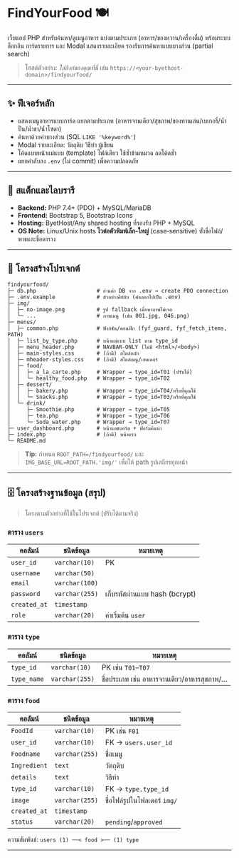 # FindYourFood 🍽️

เว็บแอป PHP สำหรับค้นหา/ดูเมนูอาหาร แบ่งตามประเภท (อาหาร/ของหวาน/เครื่องดื่ม) พร้อมระบบล็อกอิน การ์ดรายการ และ Modal แสดงรายละเอียด รองรับการค้นหาแบบบางส่วน (partial search)

> โฮสต์ตัวอย่าง: _ใส่ลิงก์ของคุณที่นี่_ เช่น `https://<your-byethost-domain>/findyourfood/`

---

## ✨ ฟีเจอร์หลัก

- แสดงเมนูอาหารแบบการ์ด แยกตามประเภท (อาหารจานเดียว/สุขภาพ/ของทานเล่น/เบเกอรี่/น้ำปั่น/น้ำชา/น้ำโซดา)
- ค้นหาด้วยคำบางส่วน (SQL `LIKE '%keyword%'`)
- Modal รายละเอียด: วัตถุดิบ วิธีทำ ผู้เขียน
- โค้ดแบบหน้าแม่แบบ (template) ไฟล์เดียว ใช้ซ้ำข้ามหมวด ลดโค้ดซ้ำ
- แยกค่าลับลง `.env` (ไม่ commit) เพื่อความปลอดภัย

---

## 🧱 สแต็กและไลบรารี

- **Backend:** PHP 7.4+ (PDO) + MySQL/MariaDB
- **Frontend:** Bootstrap 5, Bootstrap Icons
- **Hosting:** ByetHost/Any shared hosting ที่รองรับ PHP + MySQL
- **OS Note:** Linux/Unix hosts **ไวต่อตัวพิมพ์เล็ก-ใหญ่** (case‑sensitive) ทั้งชื่อไฟล์/พาธและชื่อตาราง

---

## 📁 โครงสร้างโปรเจกต์

```
findyourfood/
├─ db.php                   # อ่านค่า DB จาก .env → create PDO connection
├─ .env.example             # ตัวอย่างคีย์ลับ (คัดลอกไปเป็น .env)
├─ img/
│  ├─ no-image.png          # รูป fallback เมื่อหาภาพไม่เจอ
│  └─ ...                   # ภาพเมนู (เช่น 001.jpg, 046.png)
├─ menus/
│  ├─ common.php            # ฟังก์ชัน/คอนฟิก (fyf_guard, fyf_fetch_items, PATH)
│  ├─ list_by_type.php      # หน้าแม่แบบ list ตาม type_id
│  ├─ menu_header.php       # NAVBAR-ONLY (ไม่มี <html>/<body>)
│  ├─ main-styles.css       # (ถ้ามี) สไตล์หลัก
│  ├─ mheader-styles.css    # (ถ้ามี) สไตล์เมนู/เฮดเดอร์
│  ├─ food/
│  │  ├─ a_la_carte.php     # Wrapper → type_id=T01 (ปรับได้)
│  │  └─ healthy_food.php   # Wrapper → type_id=T02
│  ├─ dessert/
│  │  ├─ bakery.php         # Wrapper → type_id=T04/หรือที่คุณใช้
│  │  └─ Snacks.php         # Wrapper → type_id=T03/หรือที่คุณใช้
│  └─ drink/
│     ├─ Smoothie.php       # Wrapper → type_id=T05
│     ├─ tea.php            # Wrapper → type_id=T06
│     └─ Soda_water.php     # Wrapper → type_id=T07
├─ user_dashboard.php       # หน้าแดชบอร์ด + ฟอร์มค้นหา
├─ index.php                # (ถ้ามี) หน้าแรก
└─ README.md
```

> **Tip:** กำหนด `ROOT_PATH=/findyourfood/` และ `IMG_BASE_URL=ROOT_PATH.'img/'` เพื่อให้ path รูปเสถียรทุกหน้า

---

## 🗄️ โครงสร้างฐานข้อมูล (สรุป)

> โครงตามตัวอย่างที่ใช้ในโปรเจกต์ (ปรับได้ตามจริง)

### ตาราง `users`
| คอลัมน์ | ชนิดข้อมูล | หมายเหตุ |
|---|---|---|
| `user_id` | `varchar(10)` | PK |
| `username` | `varchar(50)` |  |
| `email` | `varchar(100)` |  |
| `password` | `varchar(255)` | เก็บรหัสผ่านแบบ hash (bcrypt) |
| `created_at` | `timestamp` |  |
| `role` | `varchar(20)` | ค่าเริ่มต้น `user` |

### ตาราง `type`
| คอลัมน์ | ชนิดข้อมูล | หมายเหตุ |
|---|---|---|
| `type_id` | `varchar(10)` | PK เช่น `T01`–`T07` |
| `type_name` | `varchar(255)` | ชื่อประเภท เช่น อาหารจานเดียว/อาหารสุขภาพ/… |

### ตาราง `food`
| คอลัมน์ | ชนิดข้อมูล | หมายเหตุ |
|---|---|---|
| `FoodId` | `varchar(10)` | PK เช่น `F01` |
| `user_id` | `varchar(10)` | FK → `users.user_id` |
| `Foodname` | `varchar(255)` | ชื่อเมนู |
| `Ingredient` | `text` | วัตถุดิบ |
| `details` | `text` | วิธีทำ |
| `type_id` | `varchar(10)` | FK → `type.type_id` |
| `image` | `varchar(255)` | ชื่อไฟล์รูปในโฟลเดอร์ `img/` |
| `created_at` | `timestamp` |  |
| `status` | `varchar(20)` | `pending`/`approved` |

ความสัมพันธ์: `users (1) ──< food >── (1) type`

---